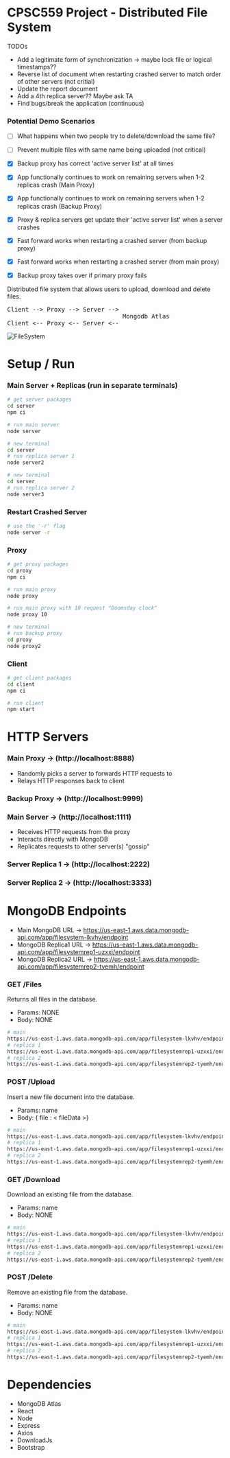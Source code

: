 # CPSC559 Project - Distributed File System
TODOs
- Add a legitimate form of synchronization -> maybe lock file or logical timestamps??
- Reverse list of document when restarting crashed server to match order of other servers (not critial)
- Update the report document
- Add a 4th replica server?? Maybe ask TA
- Find bugs/break the application (continuous)

### Potential Demo Scenarios
- [ ] What happens when two people try to delete/download the same file?
- [ ] Prevent multiple files with same name being uploaded (not critical)
- [x] Backup proxy has correct 'active server list' at all times
- [x] App functionally continues to work on remaining servers when 1-2 replicas crash (Main Proxy)
- [x] App functionally continues to work on remaining servers when 1-2 replicas crash (Backup Proxy)
- [x] Proxy & replica servers get update their 'active server list' when a server crashes
- [x] Fast forward works when restarting a crashed server (from backup proxy)
- [x] Fast forward works when restarting a crashed server (from main proxy)
- [x] Backup proxy takes over if primary proxy fails


Distributed file system that allows users to upload, download and delete files. 
<pre>
Client --> Proxy --> Server --> 
                                Mongodb Atlas
Client <-- Proxy <-- Server <-- 
</pre> 

![FileSystem](preview.jpg)

# Setup / Run
### Main Server + Replicas (run in separate terminals)
```bash
# get server packages
cd server
npm ci

# run main server
node server

# new terminal
cd server
# run replica server 1
node server2

# new terminal
cd server
# run replica server 2
node server3
```
### Restart Crashed Server
```bash
# use the '-r' flag
node server -r
```

### Proxy
```bash
# get proxy packages
cd proxy
npm ci

# run main proxy
node proxy

# run main proxy with 10 request "Doomsday clock"
node proxy 10

# new terminal
# run backup proxy
cd proxy
node proxy2
```

### Client
```bash
# get client packages
cd client
npm ci

# run client
npm start
```

# HTTP Servers
### Main Proxy -> (http://localhost:8888)
- Randomly picks a server to forwards HTTP requests to
- Relays HTTP responses back to client
### Backup Proxy -> (http://localhost:9999)

### Main Server -> (http://localhost:1111)
- Receives HTTP requests from the proxy
- Interacts directly with MongoDB
- Replicates requests to other server(s) "gossip"

### Server Replica 1 -> (http://localhost:2222)
### Server Replica 2 -> (http://localhost:3333)

# MongoDB Endpoints
- Main MongoDB URL -> https://us-east-1.aws.data.mongodb-api.com/app/filesystem-lkvhv/endpoint
- MongoDB Replica1 URL -> https://us-east-1.aws.data.mongodb-api.com/app/filesystemrep1-uzxxi/endpoint
- MongoDB Replica2 URL -> https://us-east-1.aws.data.mongodb-api.com/app/filesystemrep2-tyemh/endpoint

### GET /Files
Returns all files in the database.  
- Params: NONE  
- Body: NONE
``` bash
# main
https://us-east-1.aws.data.mongodb-api.com/app/filesystem-lkvhv/endpoint/files
# replica 1
https://us-east-1.aws.data.mongodb-api.com/app/filesystemrep1-uzxxi/endpoint/files
# replica 2
https://us-east-1.aws.data.mongodb-api.com/app/filesystemrep2-tyemh/endpoint/files
```
### POST /Upload
Insert a new file document into the database.  
- Params: name
- Body: { file : < fileData >}
``` bash
# main
https://us-east-1.aws.data.mongodb-api.com/app/filesystem-lkvhv/endpoint/upload
# replica 1
https://us-east-1.aws.data.mongodb-api.com/app/filesystemrep1-uzxxi/endpoint/upload
# replica 2
https://us-east-1.aws.data.mongodb-api.com/app/filesystemrep2-tyemh/endpoint/upload
```
### GET /Download
Download an existing file from the database.  
- Params: name  
- Body: NONE
``` bash
# main
https://us-east-1.aws.data.mongodb-api.com/app/filesystem-lkvhv/endpoint/download
# replica 1
https://us-east-1.aws.data.mongodb-api.com/app/filesystemrep1-uzxxi/endpoint/download
# replica 2
https://us-east-1.aws.data.mongodb-api.com/app/filesystemrep2-tyemh/endpoint/download
```
### POST /Delete
Remove an existing file from the database.  
- Params: name  
- Body: NONE
``` bash
# main
https://us-east-1.aws.data.mongodb-api.com/app/filesystem-lkvhv/endpoint/delete
# replica 1
https://us-east-1.aws.data.mongodb-api.com/app/filesystemrep1-uzxxi/endpoint/delete
# replica 2
https://us-east-1.aws.data.mongodb-api.com/app/filesystemrep2-tyemh/endpoint/delete
```

# Dependencies
- MongoDB Atlas
- React
- Node
- Express
- Axios
- DownloadJs
- Bootstrap